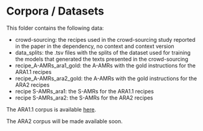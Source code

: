 # Corpora / Datasets

This folder contains the following data:

* crowd-sourcing: the recipes used in the crowd-sourcing study reported in the paper in the dependency, no context and context version
* data_splits: the .tsv files with the splits of the dataset used for training the models that generated the texts presented in the crowd-sourcing
* recipe_A-AMRs_ara1_gold: the A-AMRs with the gold instructions for the ARA1.1 recipes
* recipe_A-AMRs_ara2_gold: the A-AMRs with the gold instructions for the ARA2 recipes
* recipe S-AMRs_ara1: the S-AMRs for the ARA1.1 recipes
* recipe S-AMRs_ara2: the S-AMRs for the ARA2 recipes

The ARA1.1 corpus is available [here](https://github.com/interactive-cookbook/ara).

The ARA2 corpus will be made available soon. 
